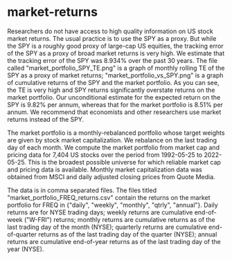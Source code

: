 # market-returns
Researchers do not have access to high quality information on US stock market returns. The usual practice is to use the SPY as a proxy. But while the SPY is a roughly good proxy of large-cap US equities, the tracking error of the SPY as a proxy of broad market returns is very high. We estimate that the tracking error of the SPY was 8.934% over the past 30 years. The file called "market_portfolio_SPY_TE.png" is a graph of monthly rolling TE of the SPY as a proxy of market returns; "market_portfolio_vs_SPY.png" is a graph of cumulative returns of the SPY and the market portfolio. As you can see, the TE is very high and SPY returns significantly overstate returns on the market portfolio. Our unconditional estimate for the expected return on the SPY is 9.82% per annum, whereas that for the market portfolio is 8.51% per annum. We recommend that economists and other researchers use market returns instead of the SPY. 

The market portfolio is a monthly-rebalanced portfolio whose target weights are given by stock market capitalization. We rebalance on the last trading day of each month. We compute the market portfolio from market cap and pricing data for 7,404 US stocks over the period from 1992-05-25 to 2022-05-25. This is the broadest possible universe for which reliable market cap and pricing data is available. Monthly market capitalization data was obtained from MSCI and daily adjusted closing prices from Quote Media. 

The data is in comma separated files. The files titled "market_portfolio_FREQ_returns.csv" contain the returns on the market portfolio for FREQ in {"daily", "weekly", "monthly", "qtrly", "annual"}. Daily returns are for NYSE trading days; weekly returns are cumulative end-of-week ("W-FRI") returns; monthly returns are cumulative returns as of the last trading day of the month (NYSE); quarterly returns are cumulative end-of-quarter returns as of the last trading day of the quarter (NYSE); annual returns are cumulative end-of-year returns as of the last trading day of the year (NYSE).


